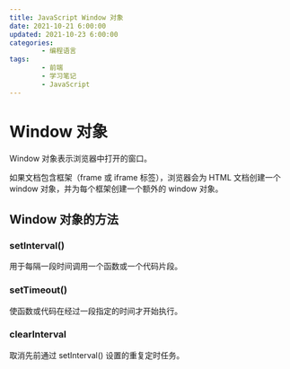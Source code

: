 ```yaml
---
title: JavaScript Window 对象
date: 2021-10-21 6:00:00
updated: 2021-10-23 6:00:00
categories:
        - 编程语言
tags:
        - 前端
        - 学习笔记
        - JavaScript
---
```


# Window 对象

Window 对象表示浏览器中打开的窗口。

如果文档包含框架（frame 或 iframe 标签），浏览器会为 HTML 文档创建一个 window 对象，并为每个框架创建一个额外的 window 对象。

## Window 对象的方法

### setInterval()

用于每隔一段时间调用一个函数或一个代码片段。

### setTimeout()

使函数或代码在经过一段指定的时间才开始执行。

### clearInterval

取消先前通过 setInterval() 设置的重复定时任务。

